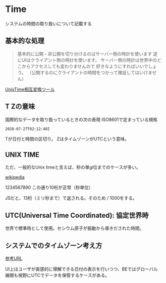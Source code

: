 # Time

システムの時間の取り扱いについて記載する

## 基本的な処理

>基本的に公開・非公開を切り分けるのはサーバー側の時計を使います
>逆にUIはクライアント側の時計を使います。
>サーバー側の時計は世界中のどこからアクセスしても変わりませんので
>好きなようにすればいいでしょう。
>（公開するのにクライアントの時間をつかって検証してはいけません）

[UnixTime相互変換ツール](https://tool.konisimple.net/date/unixtime?q=1654765225)

## T Zの意味

国際的なデータを取り扱っているときの次の表現
ISO8601で定まっている規格

`2020-07-27T02:12:40Z`

Tが日付と時間の区切り。
ZはタイムゾーンがUTCという意味。

## UNIX TIME

ただ、一般的なUnix timeと言えば、秒の単gi位までのケースが多い。

[wikipedia](https://ja.wikipedia.org/wiki/UNIX%E6%99%82%E9%96%93)

1234567890
この通り10桁が正常（秒単位）

JSだと、13桁（ミリ秒まで）で返される。そのため / 1000をする。

## UTC(Universal Time Coordinated): 協定世界時

世界で標準時として使用。セシウム原子が振動から導きだされた時間。

## システムでのタイムゾーン考え方

[参考URL](https://zenn.dev/saki/articles/cbb097a495fcf5)

UI上はユーザが直感的に理解できる日付の表示を行いつつ、BEではグローバル展開も視野にUTCでデータを保管するケースがある。
